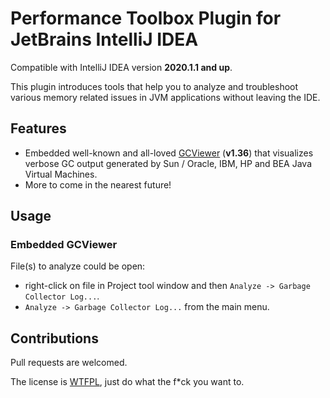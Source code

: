 # Performance Toolbox Plugin for JetBrains IntelliJ IDEA

Compatible with IntelliJ IDEA version __2020.1.1 and up__.

This plugin introduces tools that help you to analyze and troubleshoot various memory related issues in JVM applications without leaving the IDE.

## Features

* Embedded well-known and all-loved [GCViewer](https://github.com/chewiebug/GCViewer) (__v1.36__) that visualizes verbose GC output generated by Sun / Oracle, IBM, HP and BEA Java Virtual Machines.
* More to come in the nearest future!

## Usage
### Embedded GCViewer

File(s) to analyze could be open:

* right-click on file in Project tool window and then `Analyze -> Garbage Collector Log...`.
* `Analyze -> Garbage Collector Log...` from the main menu.

## Contributions

Pull requests are welcomed.

The license is [WTFPL](http://www.wtfpl.net/), just do what the f*ck you want to. 